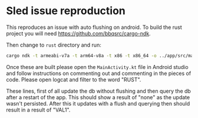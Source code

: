 # Sled issue reproduction

This reproduces an issue with auto flushing on android. To build the rust project you will need https://github.com/bbqsrc/cargo-ndk.

Then change to `rust` directory and run:

```sh
cargo ndk -t armeabi-v7a -t arm64-v8a -t x86 -t x86_64 -o ../app/src/main/jniLibs build --release
```

Once these are built please open the `MainActivity.kt` file in Android studio and follow instructions on commenting out 
and commenting in the pieces of code. Please open logcat and filter to the word "RUST".

These lines, first of all update the db without flushing and then query the db after a restart of the app.
This should show a result of "none" as the update wasn't persisted.
After this it updates with a flush and querying then should result in a result of "VAL1".
